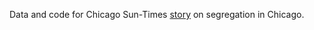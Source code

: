 Data and code for Chicago Sun-Times <a href="http://chicago.suntimes.com/?p=165325">story</a> on segregation in Chicago.
